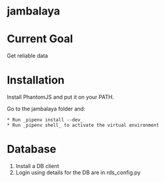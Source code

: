 # jambalaya

# Current Goal
Get reliable data

# Installation
Install PhantomJS and put it on your PATH.

Go to the jambalaya folder and:

    * Run _pipenv install --dev_
    * Run _pipenv shell_ to activate the virtual environment
    
# Database
1. Install a DB client
2. Login using details for the DB are in rds_config.py